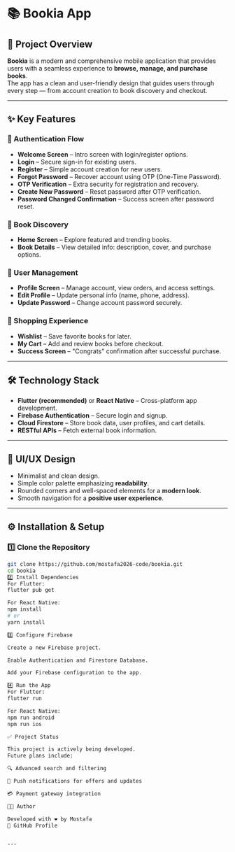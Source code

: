 # 📚 Bookia App

## 🚀 Project Overview
**Bookia** is a modern and comprehensive mobile application that provides users with a seamless experience to **browse, manage, and purchase books**.  
The app has a clean and user-friendly design that guides users through every step — from account creation to book discovery and checkout.

---

## ✨ Key Features

### 🔑 Authentication Flow
- **Welcome Screen** – Intro screen with login/register options.  
- **Login** – Secure sign-in for existing users.  
- **Register** – Simple account creation for new users.  
- **Forgot Password** – Recover account using OTP (One-Time Password).  
- **OTP Verification** – Extra security for registration and recovery.  
- **Create New Password** – Reset password after OTP verification.  
- **Password Changed Confirmation** – Success screen after password reset.  

### 📖 Book Discovery
- **Home Screen** – Explore featured and trending books.  
- **Book Details** – View detailed info: description, cover, and purchase options.  

### 👤 User Management
- **Profile Screen** – Manage account, view orders, and access settings.  
- **Edit Profile** – Update personal info (name, phone, address).  
- **Update Password** – Change account password securely.  

### 🛒 Shopping Experience
- **Wishlist** – Save favorite books for later.  
- **My Cart** – Add and review books before checkout.  
- **Success Screen** – "Congrats" confirmation after successful purchase.  

---

## 🛠 Technology Stack
- **Flutter (recommended)** or **React Native** – Cross-platform app development.  
- **Firebase Authentication** – Secure login and signup.  
- **Cloud Firestore** – Store book data, user profiles, and cart details.  
- **RESTful APIs** – Fetch external book information.  

---

## 🎨 UI/UX Design
- Minimalist and clean design.  
- Simple color palette emphasizing **readability**.  
- Rounded corners and well-spaced elements for a **modern look**.  
- Smooth navigation for a **positive user experience**.  

---

## ⚙️ Installation & Setup

### 1️⃣ Clone the Repository
```bash
git clone https://github.com/mostafa2026-code/bookia.git
cd bookia
2️⃣ Install Dependencies
For Flutter:
flutter pub get

For React Native:
npm install
# or
yarn install

3️⃣ Configure Firebase

Create a new Firebase project.

Enable Authentication and Firestore Database.

Add your Firebase configuration to the app.

4️⃣ Run the App
For Flutter:
flutter run

For React Native:
npm run android
npm run ios

✅ Project Status

This project is actively being developed.
Future plans include:

🔍 Advanced search and filtering

🔔 Push notifications for offers and updates

💳 Payment gateway integration

👨‍💻 Author

Developed with ❤️ by Mostafa
🔗 GitHub Profile


---


